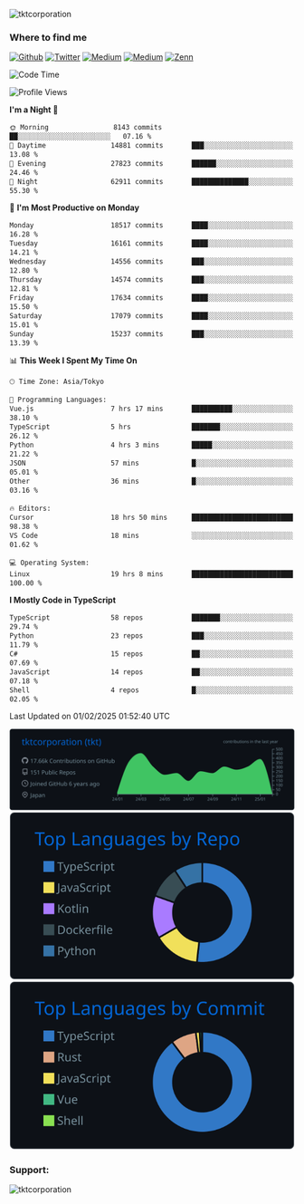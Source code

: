 <p align="left"> <img src="https://komarev.com/ghpvc/?username=tktcorporation&label=Profile%20views&color=0e75b6&style=flat" alt="tktcorporation" /> </p>

<h3>Where to find me</h3>
<p>
<a href="https://github.com/tktcorporation" target="_blank"><img alt="Github" src="https://img.shields.io/badge/GitHub-%2312100E.svg?&style=for-the-badge&logo=Github&logoColor=white" /></a>
<a href="https://twitter.com/tktcorporation" target="_blank"><img alt="Twitter" src="https://img.shields.io/badge/twitter-%231DA1F2.svg?&style=for-the-badge&logo=twitter&logoColor=white" /></a>
<a href="https://www.linkedin.com/in/tktcorporation" target="_blank"><img alt="Medium" src="https://img.shields.io/badge/linkdin-0a66c2.svg?&style=for-the-badge&logo=linkedin&logoColor=white" /></a>
<a href="https://qiita.com/tktcorporation" target="_blank"><img alt="Medium" src="https://img.shields.io/badge/qiita-55C500.svg?&style=for-the-badge&logo=qiita&logoColor=white" /></a>
<a href="https://zenn.dev/tktcorporation" target="_blank"><img alt="Zenn" src="https://img.shields.io/badge/Zenn-3EA8FF.svg?&style=for-the-badge&logo=Zenn&logoColor=white" /></a>
</p>
  
<!--START_SECTION:waka-->
![Code Time](http://img.shields.io/badge/Code%20Time-2%2C094%20hrs%2031%20mins-blue)

![Profile Views](http://img.shields.io/badge/Profile%20Views-0-blue)

**I'm a Night 🦉** 

```text
🌞 Morning                8143 commits        ██░░░░░░░░░░░░░░░░░░░░░░░   07.16 % 
🌆 Daytime                14881 commits       ███░░░░░░░░░░░░░░░░░░░░░░   13.08 % 
🌃 Evening                27823 commits       ██████░░░░░░░░░░░░░░░░░░░   24.46 % 
🌙 Night                  62911 commits       ██████████████░░░░░░░░░░░   55.30 % 
```
📅 **I'm Most Productive on Monday** 

```text
Monday                   18517 commits       ████░░░░░░░░░░░░░░░░░░░░░   16.28 % 
Tuesday                  16161 commits       ████░░░░░░░░░░░░░░░░░░░░░   14.21 % 
Wednesday                14556 commits       ███░░░░░░░░░░░░░░░░░░░░░░   12.80 % 
Thursday                 14574 commits       ███░░░░░░░░░░░░░░░░░░░░░░   12.81 % 
Friday                   17634 commits       ████░░░░░░░░░░░░░░░░░░░░░   15.50 % 
Saturday                 17079 commits       ████░░░░░░░░░░░░░░░░░░░░░   15.01 % 
Sunday                   15237 commits       ███░░░░░░░░░░░░░░░░░░░░░░   13.39 % 
```


📊 **This Week I Spent My Time On** 

```text
🕑︎ Time Zone: Asia/Tokyo

💬 Programming Languages: 
Vue.js                   7 hrs 17 mins       ██████████░░░░░░░░░░░░░░░   38.10 % 
TypeScript               5 hrs               ███████░░░░░░░░░░░░░░░░░░   26.12 % 
Python                   4 hrs 3 mins        █████░░░░░░░░░░░░░░░░░░░░   21.22 % 
JSON                     57 mins             █░░░░░░░░░░░░░░░░░░░░░░░░   05.01 % 
Other                    36 mins             █░░░░░░░░░░░░░░░░░░░░░░░░   03.16 % 

🔥 Editors: 
Cursor                   18 hrs 50 mins      █████████████████████████   98.38 % 
VS Code                  18 mins             ░░░░░░░░░░░░░░░░░░░░░░░░░   01.62 % 

💻 Operating System: 
Linux                    19 hrs 8 mins       █████████████████████████   100.00 % 
```

**I Mostly Code in TypeScript** 

```text
TypeScript               58 repos            ███████░░░░░░░░░░░░░░░░░░   29.74 % 
Python                   23 repos            ███░░░░░░░░░░░░░░░░░░░░░░   11.79 % 
C#                       15 repos            ██░░░░░░░░░░░░░░░░░░░░░░░   07.69 % 
JavaScript               14 repos            ██░░░░░░░░░░░░░░░░░░░░░░░   07.18 % 
Shell                    4 repos             █░░░░░░░░░░░░░░░░░░░░░░░░   02.05 % 
```




 Last Updated on 01/02/2025 01:52:40 UTC
<!--END_SECTION:waka-->

[![](https://raw.githubusercontent.com/tktcorporation/tktcorporation/master/profile-summary-card-output/github_dark/0-profile-details.svg)](https://github.com/vn7n24fzkq/github-profile-summary-cards)
[![](https://raw.githubusercontent.com/tktcorporation/tktcorporation/master/profile-summary-card-output/github_dark/1-repos-per-language.svg)](https://github.com/vn7n24fzkq/github-profile-summary-cards) [![](https://raw.githubusercontent.com/tktcorporation/tktcorporation/master/profile-summary-card-output/github_dark/2-most-commit-language.svg)](https://github.com/vn7n24fzkq/github-profile-summary-cards)

<h3 align="left">Support:</h3>
<p><a href="https://www.buymeacoffee.com/tktcorporation"> <img align="left" src="https://cdn.buymeacoffee.com/buttons/v2/default-yellow.png" height="50" width="210" alt="tktcorporation" /></a></p><br><br>

